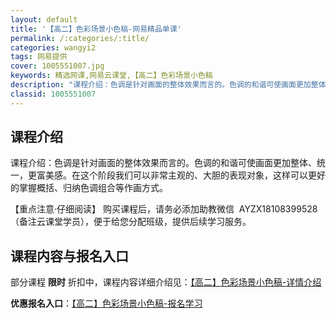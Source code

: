 ```yaml
---
layout: default
title: '【高二】色彩场景小色稿-网易精品单课'
permalink: /:categories/:title/
categories: wangyi2
tags: 网易提供
cover: 1005551007.jpg
keywords: 精选网课,网易云课堂,【高二】色彩场景小色稿
description: "课程介绍：色调是针对画面的整体效果而言的。色调的和谐可使画面更加整体、统一，更富美感。在这个阶段我们可以非常主观的、大胆的表现对象，这样可以更好的掌握概括、归纳色调组合等作画方式。【重点注意"
classid: 1005551007
---
```


## 课程介绍

课程介绍：色调是针对画面的整体效果而言的。色调的和谐可使画面更加整体、统一，更富美感。在这个阶段我们可以非常主观的、大胆的表现对象，这样可以更好的掌握概括、归纳色调组合等作画方式。

【重点注意·仔细阅读】
购买课程后，请务必添加助教微信  AYZX18108399528（备注云课堂学员），便于给您分配班级，提供后续学习服务。

## 课程内容与报名入口

部分课程 **限时** 折扣中，课程内容详细介绍见：[【高二】色彩场景小色稿-详情介绍](https://study.163.com/course/introduction/1005551007.htm?share=1&shareId=1025206652&utm_campaign=share&utm_medium=iphoneShare&utm_source=&utm_u=1025206652)

**优惠报名入口**：[【高二】色彩场景小色稿-报名学习](https://study.163.com/course/introduction/1005551007.htm?share=1&shareId=1025206652&utm_campaign=share&utm_medium=iphoneShare&utm_source=&utm_u=1025206652)

